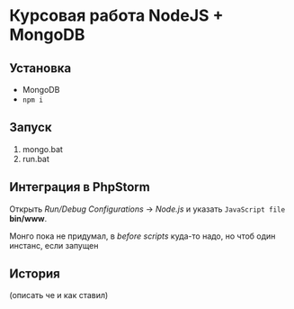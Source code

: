 # Курсовая работа NodeJS + MongoDB

## Установка
* MongoDB
* `npm i`

## Запуск
1. mongo.bat
2. run.bat

## Интеграция в PhpStorm
Открыть *Run/Debug Configurations* -> *Node.js* и указать `JavaScript file` **bin/www**.

Монго пока не придумал, в *before scripts* куда-то надо, но чтоб один инстанс, если запущен

## История
(описать че и как ставил)